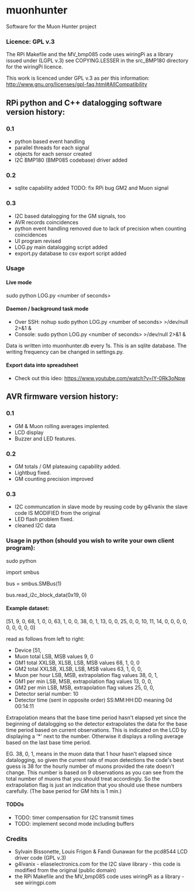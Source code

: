 # muonhunter
Software for the Muon Hunter project 

### Licence: GPL v.3

The RPi Makefile and the MV_bmp085 code uses wiringPi as a library
issued under (LGPL v.3) see COPYING.LESSER in the src_BMP180 directory 
for the wiringPi licence.

This work is licenced under GPL v.3 as per this information: 
http://www.gnu.org/licenses/gpl-faq.html#AllCompatibility

## RPi python and C++ datalogging software  version history:

### 0.1
- python based event handling
- parallel threads for each signal
- objects for each sensor created
- I2C BMP180 (BMP085 codebase) driver added

### 0.2
- sqlite capability added
TODO: fix RPi bug GM2 and Muon signal

### 0.3
- I2C based datalogging for the GM signals, too
- AVR records coincidences
- python event handling removed due to lack of precision when
counting coincidences
- UI program revised
- LOG.py main datalogging script added
- export.py database to csv export script added

### Usage

#### Live mode
sudo python LOG.py \<number of seconds\>

#### Daemon / background task mode
- Over SSH: nohup sudo python LOG.py \<number of seconds\> >/dev/null 2>&1 &
- Console: sudo python LOG.py \<number of seconds\> >/dev/null 2>&1 &

Data is written into muonhunter.db every 1s. This is an sqlite database.
The writing frequency can be changed in settings.py.

#### Export data into spreadsheet
- Check out this ideo: https://www.youtube.com/watch?v=lY-0Rk3oNpw

## AVR firmware version history:

### 0.1
- GM & Muon rolling averages implented.
- LCD display
- Buzzer and LED features.

### 0.2 
- GM totals / GM plateauing capability added.
- Lightbug fixed.
- GM counting precision improved

### 0.3
- I2C communcation in slave mode by reusing code by g4lvanix
the slave code IS MODIFIED from the original
- LED flash problem fixed.
- cleaned I2C data

### Usage in python (should you wish to write your own client program):

sudo python

import smbus

bus = smbus.SMBus(1)

bus.read_i2c_block_data(0x19, 0)

#### Example dataset:

[51, 9, 0, 68, 1, 0, 0, 63, 1, 0, 0, 38, 0, 1, 13, 0, 0, 25, 0, 0, 10, 11, 14, 0, 0, 0, 0, 0, 0, 0, 0, 0]

read as follows from left to right:
- Device [51,
- Muon total LSB, MSB values 9, 0
- GM1 total XXLSB, XLSB, LSB, MSB values 68, 1, 0, 0
- GM2 total XXLSB, XLSB, LSB, MSB values 63, 1, 0, 0,
- Muon per hour LSB, MSB, extrapolation flag values  38, 0, 1,
- GM1 per min LSB, MSB, extrapolation flag values 13, 0, 0,
- GM2 per min LSB, MSB, extrapolation flag values 25, 0, 0,
- Detector serial number: 10
- Detector time  (sent in opposite order) SS:MM:HH:DD meaning 0d 00:14:11

Extrapolation means that the base time period hasn't elapsed yet since the beginning of datalogging so the
detector extrapolates the data for the base time period based on current observations.
This is indicated on the LCD by displaying a '*' next to the number.
Otherwise it displays a rolling average based on the last base time period.

EG. 38, 0, 1,
means in the muon data that 1 hour hasn't elapsed since datalogging, so given the current
rate of muon detections the code's best guess is 38 for the hourly number of muons
provided the rate doesn't change. This number is based on 9 observations as you can see from
the total number of muons that you should treat accordingly. 
So the extrapolation flag is just an indication that you should use these
numbers carefully. (The base period for GM hits is 1 min.)

#### TODOs
- TODO: timer compensation for I2C transmit times
- TODO: implement second mode including buffers

### Credits
- Sylvain Bissonette, Louis Frigon & Fandi Gunawan for the pcd8544 LCD driver code (GPL v.3)
- g4lvanix - eliaselectronics.com for the I2C slave library - this code
is modified from the original (public domain)
- the RPi Makefile and the MV_bmp085 code uses wiringPi as a library - see wiringpi.com
